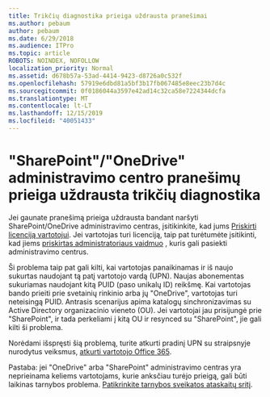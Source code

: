 ```yaml
---
title: Trikčių diagnostika prieiga uždrausta pranešimai
ms.author: pebaum
author: pebaum
ms.date: 6/29/2018
ms.audience: ITPro
ms.topic: article
ROBOTS: NOINDEX, NOFOLLOW
localization_priority: Normal
ms.assetid: d678b57a-53ad-4414-9423-d8726a0c532f
ms.openlocfilehash: 57919e6dbd81a5bf3b17fb067485e8eec23b7d4c
ms.sourcegitcommit: 0f0186044a3597e42ad14c32ca58e7224344dcfa
ms.translationtype: MT
ms.contentlocale: lt-LT
ms.lasthandoff: 12/15/2019
ms.locfileid: "40051433"
---
```

# <a name="troubleshoot-access-denied-messages-in-sharepointonedrive-admin-center"></a>"SharePoint"/"OneDrive" administravimo centro pranešimų prieiga uždrausta trikčių diagnostika

Jei gaunate pranešimą prieiga uždrausta bandant naršyti SharePoint/OneDrive administravimo centras, įsitikinkite, kad jums [Priskirti licenciją vartotojui](https://docs.microsoft.com/office365/admin/subscriptions-and-billing/assign-licenses-to-users?view=o365-worldwide&amp;tabs=One). Jei vartotojas turi licenciją, taip pat turėtumėte įsitikinti, kad jiems [priskirtas administratoriaus vaidmuo](https://docs.microsoft.com/office365/admin/add-users/about-admin-roles?view=o365-worldwide) , kuris gali pasiekti administravimo centrus.

Ši problema taip pat gali kilti, kai vartotojas panaikinamas ir iš naujo sukurtas naudojant tą patį vartotojo vardą (UPN). Naujas abonementas sukuriamas naudojant kitą PUID (paso unikalų ID) reikšmę. Kai vartotojas bando prieiti prie svetainių rinkinio arba jų "OneDrive", vartotojas turi neteisingą PUID. Antrasis scenarijus apima katalogų sinchronizavimas su Active Directory organizacinio vieneto (OU). Jei vartotojai jau prisijungė prie "SharePoint", ir tada perkeliami į kitą OU ir resynced su "SharePoint", jie gali kilti ši problema.

Norėdami išspręsti šią problemą, turite atkurti pradinį UPN su straipsnyje nurodytus veiksmus, [atkurti vartotojo Office 365](https://docs.microsoft.com/office365/admin/add-users/restore-user?view=o365-worldwide).

Pastaba: jei "OneDrive" arba "SharePoint" administravimo centras yra neprieinama keliems vartotojams, kurie anksčiau turėjo prieigą, gali būti laikinas tarnybos problema.  [Patikrinkite tarnybos sveikatos ataskaitų sritį](https://portal.office.com/adminportal/home#/servicehealth).


